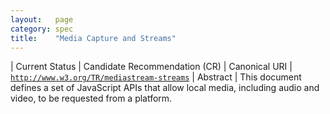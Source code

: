 ```yaml
---
layout:   page
category: spec
title:    "Media Capture and Streams"
---
```


| Current Status | Candidate Recommendation (CR)
| Canonical URI | [`http://www.w3.org/TR/mediastream-streams`](http://www.w3.org/TR/mediastream-streams)
| Abstract | This document defines a set of JavaScript APIs that allow local media, including audio and video, to be requested from a platform.